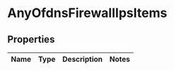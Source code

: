 # AnyOfdnsFirewallIpsItems

## Properties
Name | Type | Description | Notes
------------ | ------------- | ------------- | -------------
